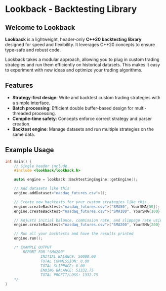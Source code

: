# Lookback - Backtesting Library

## Welcome to Lookback

**Lookback** is a lightweight, header-only **C++20 backtesting library** designed for speed and flexibility. It leverages C++20 concepts 
to ensure type-safe and robust code.

Lookback takes a modular approach, allowing you to plug in custom trading strategies and run them efficiently on historical datasets.
This makes it easy to experiment with new ideas and optimize your trading algorithms.

## Features

- **Strategy-first design**: Write and backtest custom trading strategies with a simple interface.
- **Batch processing**: Efficient double buffer-based design for multi-threaded processing.
- **Compile-time safety**: Concepts enforce correct strategy and parser creation.
- **Backtest engine**: Manage datasets and run multiple strategies on the same data.

## Example Usage

```cpp
int main() {
    // Single header include
    #include <lookback/lookback.h>

    auto& engine = lookback::BacktestingEngine::getEngine();

    // Add datasets like this
    engine.addDataset<"nasdaq_futures.csv">();

    // Create new backtests for your custom strategies like this
    engine.createBacktest<"nasdaq_futures.csv">("SMA50", YourSMA{50});
    engine.createBacktest<"nasdaq_futures.csv">("SMA100", YourSMA{100});

    // Adjusts initial balance, commission rate, and slippage rate using a config object
    engine.createBacktest<"nasdaq_futures.csv">("SMA200", YourSMA{200}, {100'000, 0, 0});

    // Run all your backtests and have the results printed
    engine.run();

    /* EXAMPLE OUTPUT
        REPORT FOR "SMA200"
                INITIAL BALANCE: 50000.00
                TOTAL COMMISSION: 0.00
                TOTAL SLIPPAGE: 0.00
                ENDING BALANCE: 51332.75
                TOTAL PROFIT/LOSS: 1332.75
    */
}
```
